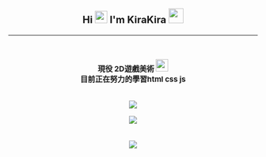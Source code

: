<h1 align="center"><span style=font-size:20px;"20px</span>
Hi  <img src="https://slackmojis.com/emojis/8268-blob-hype/download" width="25"> 
I'm KiraKira <img src="https://emojis.slackmojis.com/emojis/images/1643515023/10521/meow_code.gif?1643515023" width="30"> 
</h1>

<hr>

<h2 align="center"><span style=font-size:15px;"15px</span><br>現役 2D遊戲美術 <img src="https://emojis.slackmojis.com/emojis/images/1643514634/6383/meow-popcorn.gif?1643514634" width="25"><br>目前正在努力的學習html css js

<br><img src="https://img.shields.io/badge/Adobe%20Photoshop-31A8FF?style=for-the-badge&logo=Adobe%20Photoshop&logoColor=black">

<img src="https://img.shields.io/badge/Adobe%20Illustrator-FF9A00?style=for-the-badge&logo=adobe%20illustrator&logoColor=white">

<br><img src="https://img.shields.io/badge/Adobe%20after%20affects-CF96FD?style=for-the-badge&logo=Adobe%20after%20effects&logoColor=393665">
</h2>